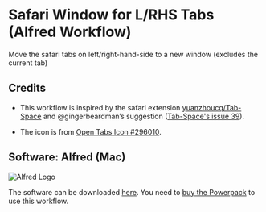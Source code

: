 # Safari Window for L/RHS Tabs (Alfred Workflow)

Move the safari tabs on left/right-hand-side to a new window (excludes the current tab) 

## Credits

* This workflow is inspired by the safari extension [yuanzhoucq/Tab-Space](https://github.com/yuanzhoucq/Tab-Space) and @gingerbeardman’s suggestion ([Tab-Space's issue 39](https://github.com/yuanzhoucq/Tab-Space/issues/39)).

* The icon is from [Open Tabs Icon #296010](https://icon-library.com/icon/open-tabs-icon-19.html).

## Software: Alfred (Mac)

![Alfred Logo](https://i.pinimg.com/originals/5c/23/a6/5c23a6723d3b19e892985fd918cf0aab.png)

The software can be downloaded [here](https://www.alfredapp.com/). You need to [buy the Powerpack](https://buy.alfredapp.com/) to use this workflow.